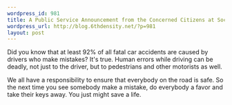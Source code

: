 ```yaml
--- 
wordpress_id: 981
title: A Public Service Announcement from the Concerned Citizens at Social Memory Complex
wordpress_url: http://blog.6thdensity.net/?p=981
layout: post
---
```

<p><img src="http://www.tfhrc.gov/pubrds/06sep/images/opi4.jpg" alt="" />Did you know that at least 92% of all fatal car accidents are caused by drivers who make mistakes?  It's true.  Human errors while driving can be deadly, not just to the driver, but to pedestrians and other motorists as well.</p><p>We all have a responsibility to ensure that everybody on the road is safe.  So the next time you see somebody make a mistake, do everybody a favor and take their keys away.  You just might save a life.</p>
